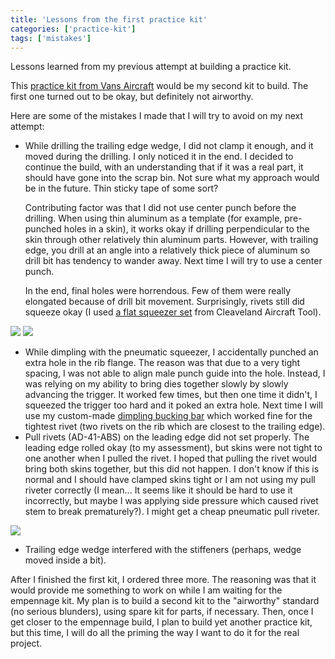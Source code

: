 ```yaml
---
title: 'Lessons from the first practice kit'
categories: ['practice-kit']
tags: ['mistakes']
---
```


Lessons learned from my previous attempt at building a practice kit.

<!-- more -->

This [practice kit from Vans Aircraft](https://store.vansaircraft.com/rv-control-surface-training-project-rv-training-project-1.html) would be my second kit to build. The first one turned out to be okay, but definitely not airworthy.

Here are some of the mistakes I made that I will try to avoid on my next attempt:

- While drilling the trailing edge wedge, I did not clamp it enough, and it moved during the drilling. I only noticed it in the end. I decided to continue the build, with an understanding that if it was a real part, it should have gone into the scrap bin. Not sure what my approach would be in the future. Thin sticky tape of some sort?

  Contributing factor was that I did not use center punch before the drilling. When using thin aluminum as a template (for example, pre-punched holes in a skin), it works okay if drilling perpendicular to the skin through other relatively thin aluminum parts. However, with trailing edge, you drill at an angle into a relatively thick piece of aluminum so drill bit has tendency to wander away. Next time I will try to use a center punch.

  In the end, final holes were horrendous. Few of them were really elongated because of drill bit movement. Surprisingly, rivets still did squeeze okay (I used [a flat squeezer set](https://www.cleavelandtool.com/products/flat-squeezer-sets) from Cleaveland Aircraft Tool).

![](1-squeezed-rivets.jpeg?nf_resize=smartcrop&w=480&h=360)
![](2-squeezed-rivets.jpeg?nf_resize=smartcrop&w=480&h=360)

- While dimpling with the pneumatic squeezer, I accidentally punched an extra hole in the rib flange. The reason was that due to a very tight spacing, I was not able to align male punch guide into the hole. Instead, I was relying on my ability to bring dies together slowly by slowly advancing the trigger. It worked few times, but then one time it didn't, I squeezed the trigger too hard and it poked an extra hole. Next time I will use my custom-made [dimpling bucking bar](0-dimpling-bucking-bar.jpeg) which worked fine for the tightest rivet (two rivets on the rib which are closest to the trailing edge).
- Pull rivets (AD-41-ABS) on the leading edge did not set properly. The leading edge rolled okay (to my assessment), but skins were not tight to one another when I pulled the rivet. I hoped that pulling the rivet would bring both skins together, but this did not happen. I don't know if this is normal and I should have clamped skins tight or I am not using my pull riveter correctly (I mean... It seems like it should be hard to use it incorrectly, but maybe I was applying side pressure which caused rivet stem to break prematurely?). I might get a cheap pneumatic pull riveter.

![](3-leading-edge.jpeg?nf_resize=smartcrop&w=480&h=360)

- Trailing edge wedge interfered with the stiffeners (perhaps, wedge moved inside a bit).

After I finished the first kit, I ordered three more. The reasoning was that it would provide me something to work on while I am waiting for the empennage kit. My plan is to build a second kit to the "airworthy" standard (no serious blunders), using spare kit for parts, if necessary. Then, once I get closer to the empennage build, I plan to build yet another practice kit, but this time, I will do all the priming the way I want to do it for the real project.

